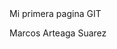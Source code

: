 <html>
  <head>
     Mi primera pagina GIT
  </head>
  <body>
    <p> Marcos Arteaga Suarez </p>
  </body>
</html>
